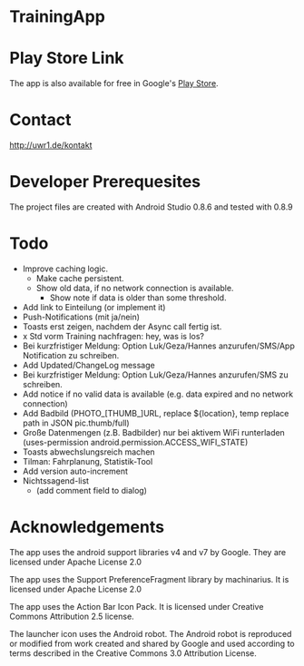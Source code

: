 TrainingApp
===========

Play Store Link
===============
The app is also available for free in Google's [Play Store](https://play.google.com/store/apps/details?id=de.uwr1.training).

Contact
=======
http://uwr1.de/kontakt

Developer Prerequesites
=======================
The project files are created with Android Studio 0.8.6 and tested with 0.8.9

Todo
====
+ Improve caching logic.
  + Make cache persistent.
  + Show old data, if no network connection is available.
    + Show note if data is older than some threshold.
+ Add link to Einteilung (or implement it)
+ Push-Notifications (mit ja/nein)
+ Toasts erst zeigen, nachdem der Async call fertig ist.
+ x Std vorm Training nachfragen: hey, was is los?
+ Bei kurzfristiger Meldung: Option Luk/Geza/Hannes anzurufen/SMS/App Notification zu schreiben.
+ Add Updated/ChangeLog message
+ Bei kurzfristiger Meldung: Option Luk/Geza/Hannes anzurufen/SMS zu schreiben.
+ Add notice if no valid data is available (e.g. data expired and no network connection)
+ Add Badbild (PHOTO_[THUMB_]URL, replace ${location}, temp replace path in JSON pic.thumb/full)
+ Große Datenmengen (z.B. Badbilder) nur bei aktivem WiFi runterladen (uses-permission android.permission.ACCESS_WIFI_STATE)
+ Toasts abwechslungsreich machen
+ Tilman: Fahrplanung, Statistik-Tool
+ Add version auto-increment
+ Nichtssagend-list
  + (add comment field to dialog)

Acknowledgements
================
The app uses the android support libraries v4 and v7 by Google. They are licensed under Apache License 2.0

The app uses the Support PreferenceFragment library by machinarius. It is licensed under Apache License 2.0

The app uses the Action Bar Icon Pack. It is licensed under Creative Commons Attribution 2.5 license.

The launcher icon uses the Android robot.
The Android robot is reproduced or modified from work created and shared by Google and used according to terms described in the Creative Commons 3.0 Attribution License.
